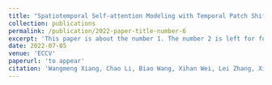 ```yaml
---
title: "Spatiotemporal Self-attention Modeling with Temporal Patch Shift for Action Recognition"
collection: publications
permalink: /publication/2022-paper-title-number-6
excerpt: 'This paper is about the number 1. The number 2 is left for future work.'
date: 2022-07-05
venue: 'ECCV'
paperurl: 'to appear'
citation: 'Wangmeng Xiang, Chao Li, Biao Wang, Xihan Wei, Lei Zhang, Xiansheng Hua. &quot;Spatiotemporal Self-attention Modeling with Temporal Patch Shift for Action Recognition. &quot; <i>ECCV</i>, accepted, 2022.'
---
```

